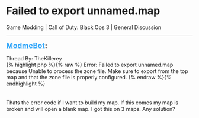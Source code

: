 # Failed to export unnamed.map
Game Modding | Call of Duty: Black Ops 3 | General Discussion

---
<strong style="font-size: 1.4em;"><span style="text-decoration: underline;text-decoration-color: #34a7f9;"><span style="color:#34a7f9;">ModmeBot</span></span>:</strong>

<p>Thread By: TheKillerey<br />{% highlight php %}{% raw %}
Error: Failed to export unnamed.map because Unable to process the zone file. Make sure to export from the top map and that the zone file is properly configured.
{% endraw %}{% endhighlight %}
<br /><br /><br />Thats the error code if I want to build my map. If this comes my map is broken and will open a blank map. I got this on 3 maps. Any solution?</p>

